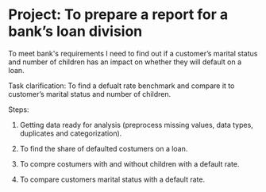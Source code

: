 # Project: To prepare a report for a bank’s loan division

To meet bank's requirements I need to find out if a customer’s marital status and number of children has an impact on whether they will default on a loan.

Task clarification: To find a defualt rate benchmark and compare it to customer’s marital status and number of children.

Steps:

1. Getting data ready for analysis (preprocess missing values, data types, duplicates and categorization).

2. To find the share of defaulted costumers on a loan.

3. To compre costumers with and without children with a default rate.

4. To compare customers marital status with a default rate.




